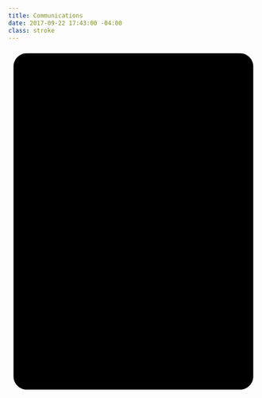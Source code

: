 ```yaml
---
title: Communications
date: 2017-09-22 17:43:00 -04:00
class: stroke
---
```


<svg xmlns="http://www.w3.org/2000/svg" preserveAspectRatio="xMidYMid" viewBox="0 0 58 80">
		<path d="M56.8,75.9c0,1.6-1.4,3-3,3H4.2c-1.6,0-3-1.4-3-3V4.1c0-1.6,1.4-3,3-3h49.6c1.6,0,3,1.4,3,3
			C56.8,4.1,56.8,75.9,56.8,75.9z"/>
	<circle  cx="29" cy="72.8" r="2"/>
	<line  x1="1.7" y1="65.4" x2="56.3" y2="65.4"/>
	<line  x1="8.4" y1="34.2" x2="49.5" y2="34.2"/>
	<line  x1="8.4" y1="38.3" x2="49.5" y2="38.3"/>
	<line  x1="8.4" y1="42.3" x2="49.5" y2="42.3"/>
	<rect x="8.4" y="8.8"  width="41.2" height="18.3"/>
	<rect x="41.3" y="49.6"  width="8.2" height="8.1"/>
	<rect x="8.4" y="49.6"  width="8.2" height="8.1"/>
	<rect x="24.8" y="49.6"  width="8.2" height="8.1"/>
</svg>
